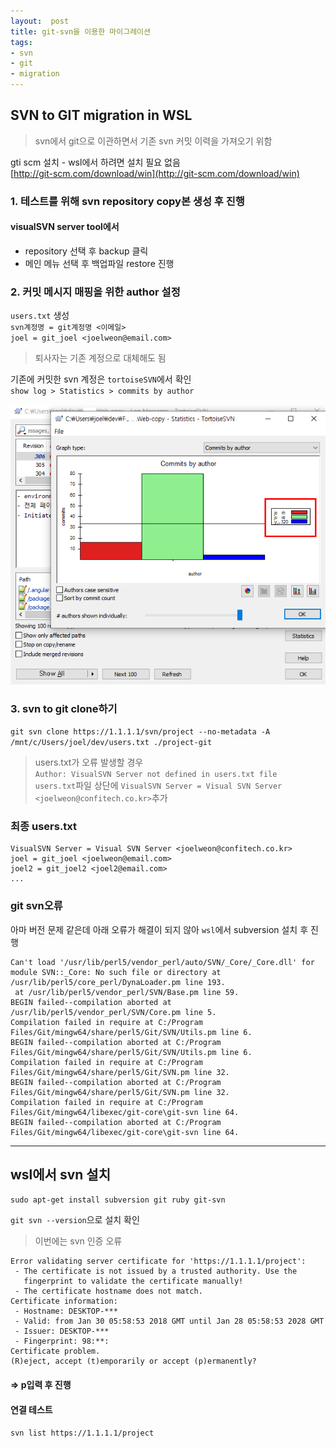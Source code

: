 ```yaml
---
layout:  post
title: git-svn을 이용한 마이그레이션
tags:
- svn
- git
- migration
---
```


## SVN to GIT migration in WSL

> svn에서 git으로 이관하면서 기존 svn 커밋 이력을 가져오기 위함

gti scm 설치 - wsl에서 하려면 설치 필요 없음  
[http://git-scm.com/download/win](http://git-scm.com/download/win)

### 1. 테스트를 위해 svn repository copy본 생성 후 진행
#### visualSVN server tool에서
- repository 선택 후 backup 클릭
- 메인 메뉴 선택 후 백업파일 restore 진행

### 2. 커밋 메시지 매핑을 위한 author 설정
`users.txt` 생성  
`svn계정명 = git계정명 <이메일>`  
`joel = git_joel <joelweon@email.com>`  
> 퇴사자는 기존 계정으로 대체해도 됨

기존에 커밋한 svn 계정은 `tortoiseSVN`에서 확인  
`show log > Statistics > commits by author`

[![](/assets/img/svn_commit_author.png)](/assets/img/svn_commit_author.png)

### 3. svn to git clone하기
`git svn clone https://1.1.1.1/svn/project --no-metadata -A /mnt/c/Users/joel/dev/users.txt ./project-git`

> users.txt가 오류 발생할 경우  
`Author: VisualSVN Server not defined in users.txt file`  
`users.txt`파일 상단에 `VisualSVN Server = Visual SVN Server <joelweon@confitech.co.kr>`추가

### 최종 users.txt
```
VisualSVN Server = Visual SVN Server <joelweon@confitech.co.kr>
joel = git_joel <joelweon@email.com>
joel2 = git_joel2 <joel2@email.com>
...
```

### git svn오류
아마 버전 문제 같은데 아래 오류가 해결이 되지 않아 `wsl`에서 subversion 설치 후 진행
```
Can't load '/usr/lib/perl5/vendor_perl/auto/SVN/_Core/_Core.dll' for module SVN::_Core: No such file or directory at /usr/lib/perl5/core_perl/DynaLoader.pm line 193.
 at /usr/lib/perl5/vendor_perl/SVN/Base.pm line 59.
BEGIN failed--compilation aborted at /usr/lib/perl5/vendor_perl/SVN/Core.pm line 5.
Compilation failed in require at C:/Program Files/Git/mingw64/share/perl5/Git/SVN/Utils.pm line 6.
BEGIN failed--compilation aborted at C:/Program Files/Git/mingw64/share/perl5/Git/SVN/Utils.pm line 6.
Compilation failed in require at C:/Program Files/Git/mingw64/share/perl5/Git/SVN.pm line 32.
BEGIN failed--compilation aborted at C:/Program Files/Git/mingw64/share/perl5/Git/SVN.pm line 32.
Compilation failed in require at C:/Program Files/Git/mingw64/libexec/git-core\git-svn line 64.
BEGIN failed--compilation aborted at C:/Program Files/Git/mingw64/libexec/git-core\git-svn line 64.
```

---
## wsl에서 svn 설치
`sudo apt-get install subversion git ruby git-svn`

`git svn --version`으로 설치 확인

> 이번에는 svn 인증 오류
```
Error validating server certificate for 'https://1.1.1.1/project':
 - The certificate is not issued by a trusted authority. Use the
   fingerprint to validate the certificate manually!
 - The certificate hostname does not match.
Certificate information:
 - Hostname: DESKTOP-***
 - Valid: from Jan 30 05:58:53 2018 GMT until Jan 28 05:58:53 2028 GMT
 - Issuer: DESKTOP-***
 - Fingerprint: 98:**:
Certificate problem.
(R)eject, accept (t)emporarily or accept (p)ermanently?
```
#### => p입력 후 진행

#### 연결 테스트
`svn list https://1.1.1.1/project`


